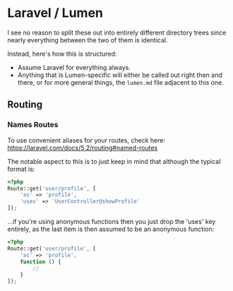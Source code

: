 # Laravel / Lumen
I see no reason to split these out into entirely different directory trees since nearly everything between the two of them is identical.

Instead, here's how this is structured:

- Assume Laravel for everything always.
- Anything that is Lumen-specific will either be called out right then and there, or for more general things, the `lumen.md` file adjacent to this one.

## Routing
### Names Routes
To use convenient aliases for your routes, check here: https://laravel.com/docs/5.2/routing#named-routes

The notable aspect to this is to just keep in mind that although the typical format is:

```php
<?php
Route::get('user/profile', [
    'as' => 'profile',
    'uses' => 'UserController@showProfile'
]);
```

...if you're using anonymous functions then you just drop the 'uses' key entirely, as the last item is then assumed to be an anonymous function:

```php
<?php
Route::get('user/profile', [
	'as' => 'profile',
	function () {
    	//
	}
]);
```
